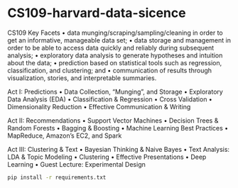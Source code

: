 # CS109-harvard-data-sicence

CS109 Key Facets
• data munging/scraping/sampling/cleaning in order to get an
informative, manageable data set;
• data storage and management in order to be able to access
data quickly and reliably during subsequent analysis;
• exploratory data analysis to generate hypotheses and
intuition about the data;
• prediction based on statistical tools such as regression,
classification, and clustering; and
• communication of results through visualization, stories, and
interpretable summaries.

Act I: Predictions
• Data Collection, “Munging”, and Storage
• Exploratory Data Analysis (EDA)
• Classification & Regression
• Cross Validation
• Dimensionality Reduction
• Effective Communication & Writing

Act II: Recommendations
• Support Vector Machines
• Decision Trees & Random Forests
• Bagging & Boosting
• Machine Learning Best Practices
• MapReduce, Amazon’s EC2, and Spark

Act III: Clustering & Text
• Bayesian Thinking & Naive Bayes
• Text Analysis: LDA & Topic Modeling
• Clustering
• Effective Presentations
• Deep Learning
• Guest Lecture: Experimental Design

```bash
pip install -r requirements.txt
```
